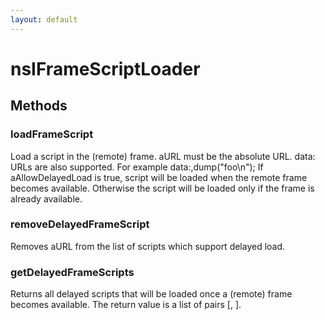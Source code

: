 ```yaml
---
layout: default
---
```


# nsIFrameScriptLoader #

## Methods ##

### loadFrameScript ###

Load a script in the (remote) frame. aURL must be the absolute URL.
data: URLs are also supported. For example data:,dump("foo\n");
If aAllowDelayedLoad is true, script will be loaded when the
remote frame becomes available. Otherwise the script will be loaded
only if the frame is already available.


### removeDelayedFrameScript ###

Removes aURL from the list of scripts which support delayed load.


### getDelayedFrameScripts ###

Returns all delayed scripts that will be loaded once a (remote)
frame becomes available. The return value is a list of pairs
[<URL>, <WasLoadedInGlobalScope>].

